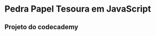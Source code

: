 # Pedra Papel Tesoura em JavaScript
## Projeto do codecademy
<img href="https://st2.depositphotos.com/1340907/8260/v/600/depositphotos_82602614-stock-illustration-rock-paper-scissors.jpg"/>
